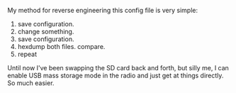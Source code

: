 My method for reverse engineering this config file is very simple:

1) save configuration.
2) change something.
3) save configuration.
4) hexdump both files. compare.
5) repeat

Until now I've been swapping the SD card back and forth, but silly me, I can enable USB mass storage mode in the radio and just get at things directly. So much easier.
